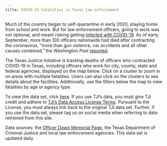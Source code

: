 ```yaml
---
title: COVID-19 fatalities in Texas law enforcement
---
```

Much of the country began to self-quarantine in early 2020, staying home from school and work. But for law enforcement officers, going to work was not optional, and meant risking getting [infected with COVID-19](https://experience.arcgis.com/experience/783fae2f8c0c4759a3ae1ccb7ef51668/page/page_0/). As of early September, more than 100 officers nationwide had died after contracting the coronavirus, “more than gun violence, car accidents and all other causes combined,” the *Washington Post* [reported](https://www.washingtonpost.com/business/2020/09/02/coronavirus-deaths-police-officers-2020/).

The Texas Justice Initiative is tracking deaths of officers who contracted COVID-19 in Texas, including officers who work for city, county, state and federal agencies, displayed on the map below. Click on a cluster to zoom in on areas with multiple fatalities. Users can also click on the clusters to see details about the facilities. Additionally, use the filters below the map to view fatalities by age or agency type.

To view the data set, click [here](https://docs.google.com/spreadsheets/d/1mOS1wggvyRUOpI-u2VabmnQ1yJPPEgOc2zdZjWxbAwQ/edit?usp=sharing). If you use TJI’s data, you must give TJI credit and adhere to [TJI’s Data Access License Terms](https://github.com/texas-justice-initiative/data-processing/blob/master/DataUsageAgreement.md). Pursuant to the License, you must always link back to the original TJI data set. Further, if you use the data set, please tag us on social media when referring to data retrieved from this site.

Data sources: the [Officer Down Memorial Page](https://www.odmp.org/), the Texas Department of Criminal Justice and local law enforcement agencies. This data set is updated daily.